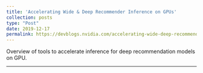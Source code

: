 ```yaml
---
title: 'Accelerating Wide & Deep Recommender Inference on GPUs'
collection: posts
type: "Post"
date: 2019-12-17
permalink: https://devblogs.nvidia.com/accelerating-wide-deep-recommender-inference-on-gpus/
---
```


Overview of tools to accelerate inference for deep recommendation models on GPU.

------
